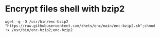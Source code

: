 # Encrypt files shell with bzip2
<pre><code>wget -q -O /usr/bin/enc-bzip2 "https://raw.githubusercontent.com/zhets/enc/main/enc-bzip2.sh";chmod +x /usr/bin/enc-bzip2;enc-bzip2</code></pre>

